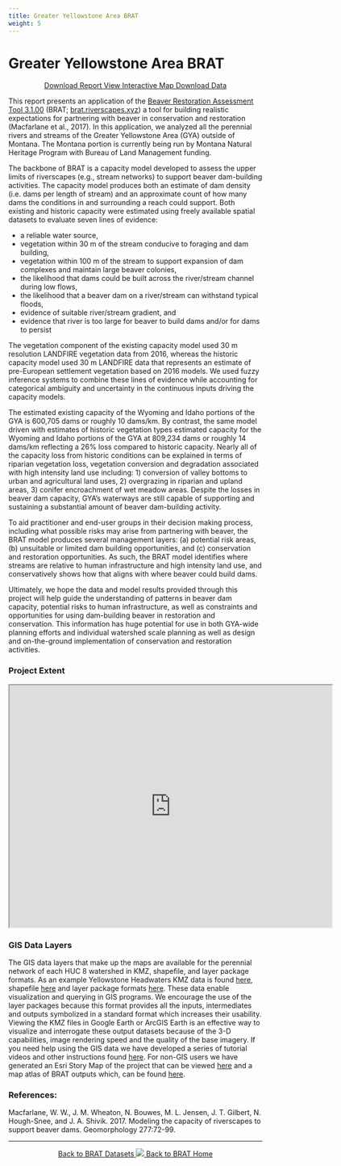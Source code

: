 ```yaml
---
title: Greater Yellowstone Area BRAT
weight: 5
---
```

# Greater Yellowstone Area BRAT

<div align="center">
	<a class="hollow button" href="https://usu.box.com/s/g0gmxua5gym6jj8axxdukoqqd4ez3yg4"><i class="fa fa-map"></i>  Download Report </a> 
	<a class="hollow button" href="https://usuonline.maps.arcgis.com/apps/Cascade/index.html?appid=87b2ef2a149b4cec918573db36fd5edc"><i class="fa fa-map"></i> View Interactive Map </a> 
	<a class="hollow button" href="https://usu.box.com/s/idfage4655eqlf6ks74wljgqqf231t8r"><i class="fa fa-map"></i>  Download Data </a> 
</div>

This report presents an application of the [Beaver Restoration Assessment Tool 3.1.00](https://github.com/Riverscapes/pyBRAT/releases/tag/3.1.00)  (BRAT; [brat.riverscapes.xyz](http://brat.riverscapes.xyz/)) a tool for building realistic expectations for partnering with beaver in conservation and restoration (Macfarlane et al., 2017). In this application, we analyzed all the perennial rivers and streams of the Greater Yellowstone Area (GYA) outside of Montana. The Montana portion is currently being run by Montana Natural Heritage Program with Bureau of Land Management funding.

The backbone of BRAT is a capacity model developed to assess the upper limits of riverscapes (e.g., stream networks) to support beaver dam-building activities. The capacity model produces both an estimate of dam density (i.e. dams per length of stream) and an approximate count of how many dams the conditions in and surrounding a reach could support. Both existing and historic capacity were estimated using freely available spatial datasets to evaluate seven lines of evidence: 
* a reliable water source,
* vegetation within 30 m of the stream conducive to foraging and dam building,
* vegetation within 100 m of the stream to support expansion of dam complexes and maintain large beaver colonies, 
* the likelihood that dams could be built across the river/stream channel during low flows,
* the likelihood that a beaver dam on a river/stream can withstand typical floods,
* evidence of suitable river/stream gradient, and 
* evidence that river is too large for beaver to build dams and/or for dams to persist 

The vegetation component of the existing capacity model used 30 m resolution LANDFIRE vegetation data from 2016, whereas the historic capacity model used 30 m LANDFIRE data that represents an estimate of pre-European settlement vegetation based on 2016 models. We used fuzzy inference systems to combine these lines of evidence while accounting for categorical ambiguity and uncertainty in the continuous inputs driving the capacity models.

The estimated existing capacity of the Wyoming and Idaho portions of the GYA is 600,705 dams or roughly 10 dams/km. By contrast, the same model driven with estimates of historic vegetation types estimated capacity for the Wyoming and Idaho portions of the GYA at 809,234 dams or roughly 14 dams/km reflecting a 26% loss compared to historic capacity. Nearly all of the capacity loss from historic conditions can be explained in terms of riparian vegetation loss, vegetation conversion and degradation associated with high intensity land use including: 1) conversion of valley bottoms to urban and agricultural land uses, 2) overgrazing in riparian and upland areas, 3) conifer encroachment of wet meadow areas. Despite the losses in beaver dam capacity, GYA’s waterways are still capable of supporting and sustaining a substantial amount of beaver dam-building activity.

To aid practitioner and end-user groups in their decision making process, including what possible risks may arise from partnering with beaver, the BRAT model produces several management layers: (a) potential risk areas, (b) unsuitable or limited dam building opportunities, and (c) conservation and restoration opportunities. As such, the BRAT model identifies where streams are relative to human infrastructure and high intensity land use, and conservatively shows how that aligns with where beaver could build dams.

Ultimately, we hope the data and model results provided through this project will help guide the understanding of patterns in beaver dam capacity, potential risks to human infrastructure, as well as constraints and opportunities for using dam-building beaver in restoration and conservation. This information has huge potential for use in both GYA-wide planning efforts and individual watershed scale planning as well as design and on-the-ground implementation of conservation and restoration activities.



### Project Extent

<iframe src="https://www.google.com/maps/d/embed?mid=1LSfus_FgcgOK8wfUh1ci2QeCt_GhvSYP" width="640" height="480"></iframe>

### GIS Data Layers

The GIS data layers that make up the maps are available for the perennial network of each HUC 8 watershed in KMZ, shapefile, and layer package formats. As an example Yellowstone Headwaters KMZ data is found [here](https://usu.box.com/s/v56ylbrcustutlu5o0m4p67qc9e106sn), shapefile [here](https://usu.box.com/s/2b67ynrsjn3d5tkas01z495f0tb5yq3h) and layer package formats [here](https://usu.box.com/s/f3c275yzj3qs29mvvhgh2th9h8rujc08). These data enable visualization and querying in GIS programs. We encourage the use of the layer packages because this format provides all the inputs, intermediates and outputs symbolized in a standard format which increases their usability. Viewing the KMZ files in Google Earth or ArcGIS Earth is an effective way to visualize and interrogate these output datasets because of the 3-D capabilities, image rendering speed and the quality of the base imagery. If you need help using the GIS data we have developed a series of tutorial videos and other instructions found [here](http://brat.riverscapes.xyz/Documentation/Tutorials/). For non-GIS users we have generated an Esri Story Map of the project that can be viewed [here](https://usuonline.maps.arcgis.com/apps/Cascade/index.html?appid=87b2ef2a149b4cec918573db36fd5edc) and a map atlas of BRAT outputs which, can be found [here](https://usu.box.com/s/mh77t79zi2up11sauo0zkfldtv3dcd0a).


### References:

Macfarlane, W. W., J. M. Wheaton, N. Bouwes, M. L. Jensen, J. T. Gilbert, N. Hough-Snee, and J. A. Shivik. 2017. Modeling the capacity of riverscapes to support beaver dams. Geomorphology 277:72-99.

------
<div align="center">
	<a class="hollow button" href="{{ site.baseurl }}/BRATData/"><i class="fa fa-info-circle"></i> Back to BRAT Datasets </a>
	<a class="hollow button" href="{{ site.baseurl }}/"><img src="{{ site.baseurl }}/assets/images/favicons/favicon-16x16.png">  Back to BRAT Home </a>  
</div>
